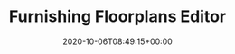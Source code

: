 ---
title: Furnishing Floorplans Editor
description: "Furnishing Floorplans Editor"
lead: ""
date: 2020-10-06T08:49:15+00:00
lastmod: 2020-10-06T08:49:15+00:00
draft: false
images: []
weight: 110
---
